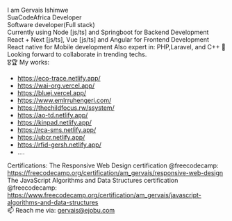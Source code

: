 I am Gervais Ishimwe\
SuaCodeAfrica Developer\
Software developer(Full stack)\
Currently using Node [js/ts] and Springboot for Backend Development \
React + Next [js/ts], Vue [js/ts] and Angular for Frontend Development\
React native for Mobile development
Also expert in: PHP,Laravel, and C++
👯 Looking forward to collaborate in trending techs.\
🎖🏆 My works:
* https://eco-trace.netlify.app/  
* https://wai-org.vercel.app/ 
* https://bluej.vercel.app/
* https://www.emlrruhengeri.com/
* https://thechildfocus.rw/ssystem/ 
* https://ao-td.netlify.app/ 
* https://kinpad.netlify.app/
* https://rca-sms.netlify.app/
* https://ubcr.netlify.app/
* https://rfid-gersh.netlify.app/
* ....

Certifications: 
The Responsive Web Design certification @freecodecamp: https://freecodecamp.org/certification/am_gervais/responsive-web-design \
The JavaScript Algorithms and Data Structures certification @freecodecamp: https://www.freecodecamp.org/certification/am_gervais/javascript-algorithms-and-data-structures \
📫 Reach me via: gervais@ejobu.com
